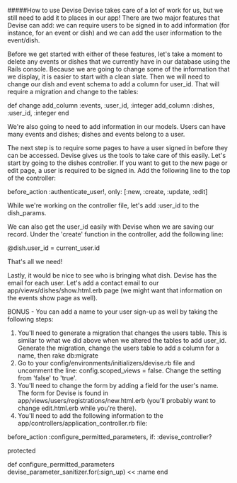 #####How to use Devise
Devise takes care of a lot of work for us, but we still need to add it to places in our app! There are two major features that Devise can add: we can require users to be signed in to add information (for instance, for an event or dish) and we can add the user information to the event/dish.

Before we get started with either of these features, let's take a moment to delete any events or dishes that we currently have in our database using the Rails console. Because we are going to change some of the information that we display, it is easier to start with a clean slate. Then we will need to change our dish and event schema to add a column for user_id. That will require a migration and change to the tables:

def change
  add_column :events, :user_id, :integer
  add_column :dishes, :user_id, :integer
end

We're also going to need to add information in our models. Users can have many events and dishes; dishes and events belong to a user.

The next step is to require some pages to have a user signed in before they can be accessed. Devise gives us the tools to take care of this easily. Let's start by going to the dishes controller. If you want to get to the new page or edit page, a user is required to be signed in. Add the following line to the top of the controller:

  before_action :authenticate_user!, only: [:new, :create, :update, :edit]

While we're working on the controller file, let's add :user_id to the dish_params.

We can also get the user_id easily with Devise when we are saving our record. Under the 'create' function in the controller, add the following line:

  @dish.user_id = current_user.id

That's all we need!

Lastly, it would be nice to see who is bringing what dish. Devise has the email for each user. Let's add a contact email to our app/views/dishes/show.html.erb page (we might want that information on the events show page as well).

BONUS - You can add a name to your user sign-up as well by taking the following steps:

1) You'll need to generate a migration that changes the users table. This is similar to what we did above when we altered the tables to add user_id. Generate the migration, change the users table to add a column for a name, then rake db:migrate
2) Go to your config/environments/initializers/devise.rb file and uncomment the line: config.scoped_views = false. Change the setting from 'false' to 'true'.
3) You'll need to change the form by adding a field for the user's name. The form for Devise is found in app/views/users/registrations/new.html.erb (you'll probably want to change edit.html.erb while you're there).
4) You'll need to add the following information to the app/controllers/application_controller.rb file:

before_action :configure_permitted_parameters, if: :devise_controller?

protected

def configure_permitted_parameters
  devise_parameter_sanitizer.for(:sign_up) << :name
end
